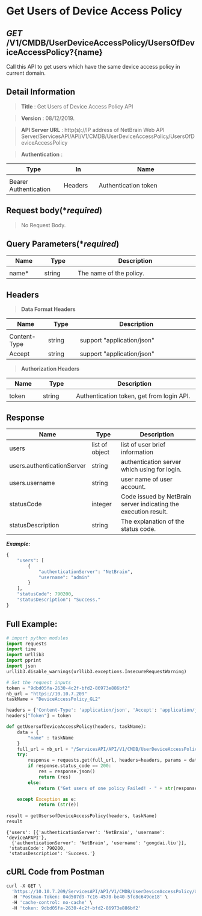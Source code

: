 
# Get Users of Device Access Policy

## ***GET*** /V1/CMDB/UserDeviceAccessPolicy/UsersOfDeviceAccessPolicy?{name}
Call this API to get users which have the same device access policy in current domain.

## Detail Information

> **Title** : Get Users of Device Access Policy API<br>

> **Version** : 08/12/2019.

> **API Server URL** : http(s)://IP address of NetBrain Web API Server/ServicesAPI/API/V1/CMDB/UserDeviceAccessPolicy/UsersOfDeviceAccessPolicy

> **Authentication** : 

|**Type**|**In**|**Name**|
|------|------|------|
|<img width=100/>|<img width=100/>|<img width=500/>|
|Bearer Authentication| Headers | Authentication token | 

## Request body(****required***)

> No Request Body.

## Query Parameters(****required***)

|**Name**|**Type**|**Description**|
|------|------|------|
|<img width=100/>|<img width=100/>|<img width=500/>|
| name* | string  | The name of the policy.|

## Headers

> **Data Format Headers**

|**Name**|**Type**|**Description**|
|------|------|------|
|<img width=100/>|<img width=100/>|<img width=500/>|
| Content-Type | string  | support "application/json" |
| Accept | string  | support "application/json" |

> **Authorization Headers**

|**Name**|**Type**|**Description**|
|------|------|------|
|<img width=100/>|<img width=100/>|<img width=500/>|
| token | string  | Authentication token, get from login API. |

## Response
|**Name**|**Type**|**Description**|
|------|------|------|
|users|	list of object	|list of user brief information|
|users.authenticationServer|string|authentication server which using for login.|
|users.username|string|user name of user account.|
|statusCode| integer | Code issued by NetBrain server indicating the execution result.  |
|statusDescription| string | The explanation of the status code. |

***Example:***


```python
{
    "users": [
        {
            "authenticationServer": "NetBrain",
            "username": "admin"
        }
    ],
    "statusCode": 790200,
    "statusDescription": "Success."
}
```

## Full Example:


```python
# import python modules 
import requests
import time
import urllib3
import pprint
import json
urllib3.disable_warnings(urllib3.exceptions.InsecureRequestWarning)

# Set the request inputs
token = "9dbd05fa-2630-4c2f-bfd2-86973e886bf2"
nb_url = "https://10.10.7.209"
taskName = "DeviceAccessPolicy_GL2"

headers = {'Content-Type': 'application/json', 'Accept': 'application/json'}
headers["Token"] = token

def getUsersofDeviceAccessPolicy(headers, taskName):
    data = {
        "name" : taskName
    }
    full_url = nb_url + "/ServicesAPI/API/V1/CMDB/UserDeviceAccessPolicy/UsersOfDeviceAccessPolicy"
    try:
        response = requests.get(full_url, headers=headers, params = data, verify=False)
        if response.status_code == 200:
            res = response.json()
            return (res)
        else:
            return ("Get users of one policy Failed! - " + str(response.text))

    except Exception as e:
            return (str(e)) 
        
result = getUsersofDeviceAccessPolicy(headers, taskName)
result
```




    {'users': [{'authenticationServer': 'NetBrain', 'username': 'deviceAPAPI'},
      {'authenticationServer': 'NetBrain', 'username': 'gongdai.liu'}],
     'statusCode': 790200,
     'statusDescription': 'Success.'}



## cURL Code from Postman


```python
curl -X GET \
  'https://10.10.7.209/ServicesAPI/API/V1/CMDB/UserDeviceAccessPolicy/UsersOfDeviceAccessPolicy?name=DeviceAccessPolicy_GL2' \
  -H 'Postman-Token: 04d507d9-7c16-4570-be40-5fe8c649ce18' \
  -H 'cache-control: no-cache' \
  -H 'token: 9dbd05fa-2630-4c2f-bfd2-86973e886bf2'
```
